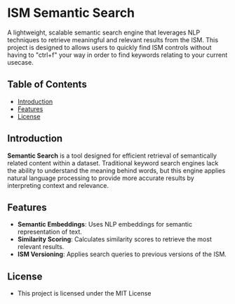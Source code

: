# ISM Semantic Search

A lightweight, scalable semantic search engine that leverages NLP techniques to retrieve meaningful and relevant results from the ISM. This project is designed to allows users to quickly find ISM controls without having to "ctrl+f" your way in order to find keywords relating to your current usecase.

## Table of Contents
- [Introduction](#introduction)
- [Features](#features)
- [License](#license)

## Introduction
**Semantic Search** is a tool designed for efficient retrieval of semantically related content within a dataset. Traditional keyword search engines lack the ability to understand the meaning behind words, but this engine applies natural language processing to provide more accurate results by interpreting context and relevance.

## Features
- **Semantic Embeddings**: Uses NLP embeddings for semantic representation of text.
- **Similarity Scoring**: Calculates similarity scores to retrieve the most relevant results.
- **ISM Versioning**: Applies search queries to previous versions of the ISM.

## License
- This project is licensed under the MIT License
